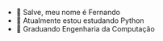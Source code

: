- 👋 Salve, meu nome é Fernando
- 📘 Atualmente estou estudando Python
- 🎒 Graduando Engenharia da Computação
